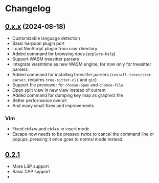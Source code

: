 # Changelog

## [0.x.x](https://github.com/Nimaoth/Absytree/compare/v0.2.1...main) (2024-08-18)

- Customizable language detection
- Basic harpoon plugin port
- Load NimScript plugin from user directory
- Added command for browsing docs (`explore-help`)
- Support WASM treesitter parsers
- Integrate wasmtime as new WASM engine, for now only for treesitter parsers
- Added command for installing treesitter parsers (`install-treesitter-parser`, requires `tree-sitter-cli` and `git`)
- Support file previewer for `choose-open` and `choose-file`
- Open split view in new view instead of current
- Added command for dumping key map as graphviz file
- Better performance overall
- And many small fixes and improvements

### Vim
- Fixed ctrl+w and ctrl+u in insert mode
- Escape now needs to be pressed twice to cancel the command line or popups, pressing it once goes to normal mode instead

## [0.2.1](https://github.com/Nimaoth/Absytree/compare/v0.2.0...v0.2.1)

- More LSP support
- Basic DAP support
-
